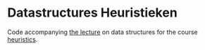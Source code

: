 # Datastructures Heuristieken

Code accompanying [the lecture](https://docs.google.com/presentation/d/1lS-_g0akS17gydp2ZM9OBwOwC3o2XMioyFrh9ZwZAO0/edit?usp=sharing) on data structures for the course [heuristics](heuristieken.nl).
